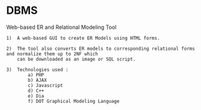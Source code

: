 DBMS
====

Web-based ER and Relational Modeling Tool

    1)  A web-based GUI to create ER Models using HTML forms.

    2)  The tool also converts ER models to corresponding relational forms and normalize them up to 2NF which
        can be downloaded as an image or SQL script.
    
    3)  Technologies used :
            a) PHP
            b) AJAX
            c) Javascript
            d) C++
            e) Dia
            f) DOT Graphical Modeling Language

